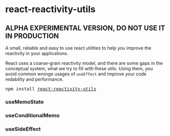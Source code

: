 # react-reactivity-utils

## ALPHA EXPERIMENTAL VERSION, DO NOT USE IT IN PRODUCTION

A small, reliable and easy to use react utilities to help you improve the reactivity in your applications.

React uses a coarse-grain reactivity model, and there are some gaps in the conceptual system, what
we try to fill with these utils. Using them, you avoid common wronge usages of `useEffect` and improve
your code redability and performance.

<pre>npm install <a href="https://www.npmjs.com/package/react-reactivity-utils">react-reactivity-utils</a></pre>

### useMemoState

### useConditionalMemo

### useSideEffect

